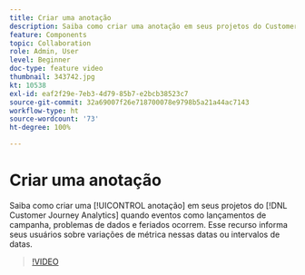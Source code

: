 ```yaml
---
title: Criar uma anotação
description: Saiba como criar uma anotação em seus projetos do Customer Journey Analytics quando eventos como lançamentos de campanha, problemas de dados e feriados ocorrem. Esse recurso informa seus usuários sobre variações de métrica nessas datas ou intervalos de datas.
feature: Components
topic: Collaboration
role: Admin, User
level: Beginner
doc-type: feature video
thumbnail: 343742.jpg
kt: 10538
exl-id: eaf2f29e-7eb3-4d79-85b7-e2bcb38523c7
source-git-commit: 32a69007f26e718700078e9798b5a21a44ac7143
workflow-type: ht
source-wordcount: '73'
ht-degree: 100%

---
```


# Criar uma anotação

Saiba como criar uma [!UICONTROL anotação] em seus projetos do [!DNL Customer Journey Analytics] quando eventos como lançamentos de campanha, problemas de dados e feriados ocorrem. Esse recurso informa seus usuários sobre variações de métrica nessas datas ou intervalos de datas.

>[!VIDEO](https://video.tv.adobe.com/v/343742/?quality=12&learn=on)
